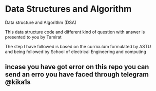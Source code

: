 # Data Structures and Algorithm
Data structure and Algorithm (DSA) <p>This data structure code and different kind of question with answer is 
presented to you by Tamirat</p> <p>The step I have followed is based on the curriculum formulated by ASTU and 
being followed by School of electrical Engineering and computing </p>
## incase you have got error on this repo you can send an erro you have faced through telegram @kika1s
